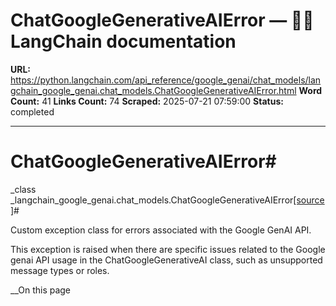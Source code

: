 # ChatGoogleGenerativeAIError — 🦜🔗 LangChain  documentation

**URL:** https://python.langchain.com/api_reference/google_genai/chat_models/langchain_google_genai.chat_models.ChatGoogleGenerativeAIError.html
**Word Count:** 41
**Links Count:** 74
**Scraped:** 2025-07-21 07:59:00
**Status:** completed

---

# ChatGoogleGenerativeAIError\#

_class _langchain\_google\_genai.chat\_models.ChatGoogleGenerativeAIError[\[source\]](https://python.langchain.com/api_reference/_modules/langchain_google_genai/chat_models.html#ChatGoogleGenerativeAIError)\#     

Custom exception class for errors associated with the Google GenAI API.

This exception is raised when there are specific issues related to the Google genai API usage in the ChatGoogleGenerativeAI class, such as unsupported message types or roles.

__On this page
